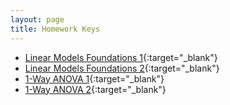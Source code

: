 ```yaml
---
layout: page
title: Homework Keys
---
```


* [Linear Models Foundations 1](LMFoundations_1_noPrint.pdf){:target="_blank"}
* [Linear Models Foundations 2](LMFoundations_2_noPrint.pdf){:target="_blank"}
* [1-Way ANOVA 1](Anova-1way_1_noPrint.pdf){:target="_blank"}
* [1-Way ANOVA 2](Anova-1way_2_noPrint.pdf){:target="_blank"}

<!--
* [1-Way ANOVA 3](Anova-1way_3_noPrint.pdf){:target="_blank"}
* [1-Way ANOVA 4](Anova-1way_4_noPrint.pdf){:target="_blank"}
* [2-Way ANOVA 1](Anova-2way_1_noPrint.pdf){:target="_blank"}
* [2-Way ANOVA 2](Anova-2way_2_noPrint.pdf){:target="_blank"}
* [2-Way ANOVA 3](Anova-2way_3_noPrint.pdf){:target="_blank"}
* [Linear Regression 1](SLRegression_1_noPrint.pdf){:target="_blank"}
* [Linear Regression 2](SLRegression_2_noPrint.pdf){:target="_blank"}
* [Linear Regression 3](SLRegression_3_noPrint.pdf){:target="_blank"}
* [Linear Regression 4](SLRegression_4_noPrint.pdf){:target="_blank"}
* [Linear Regression 5](SLRegression_5_noPrint.pdf){:target="_blank"}
* [IVR 1](IVRegression_1_noPrint.pdf){:target="_blank"}
* [IVR 2](IVRegression_2_noPrint.pdf){:target="_blank"}
* [Logistic Regression 1](LogisticRegression_1_noPrint.pdf){:target="_blank"}
* [Logistic Regression 2](LogisticRegression_2_noPrint.pdf){:target="_blank"}
* [Logistic Regression 3](LogisticRegression_3_noPrint.pdf){:target="_blank"}
* [](_1_noPrint.pdf){:target="_blank"}

-->
